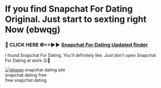 # If you find Snapchat For Dating Original. Just start to sexting right Now (ebwqg)

<h3>🔴 CLICK HERE 🌐==►► <a href="https://tinyurl.com/mtbk5fxa" rel="nofollow">Snapchat For Dating Updated finder</a></h3>

I found Snapchat For Dating. You'll definitely like. Just don't open Snapchat For Dating at work 😉💬

[![ebwqg](https://i.imgur.com/Q8WKrnY.jpeg)](https://tinyurl.com/mtbk5fxa)
snapchat dating site<br>
snapchat dating free<br>
free snapchat dating